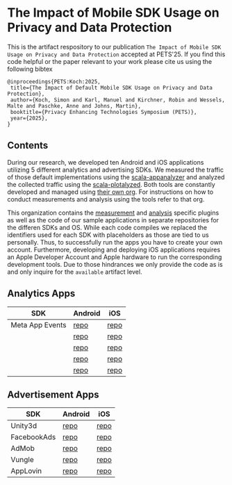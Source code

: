# The Impact of Mobile SDK Usage on Privacy and Data Protection

This is the artifact respository to our publication `The Impact of Mobile SDK Usage on Privacy and Data Protection` accepted at PETS'25.
If you find this code helpful or the paper relevant to your work please cite us using the following bibtex

```
@inproceedings{PETS:Koch:2025,
 title={The Impact of Default Mobile SDK Usage on Privacy and Data Protection},
 author={Koch, Simon and Karl, Manuel and Kirchner, Robin and Wessels, Malte and Paschke, Anne and Johns, Martin},
 booktitle={Privacy Enhancing Technologies Symposium (PETS)},
 year={2025},
}
```

## Contents

During our research, we developed ten Android and iOS applications utilizing 5 different analytics and advertising SDKs.
We measured the traffic of those default implementations using the [scala-appanalyzer]() and analyzed the collected traffic using the [scala-plotalyzed]().
Both tools are constantly developed and managed using [their own org]().
For instructions on how to conduct measurements and analysis using the tools refer to that org.

This organization contains the [measurement]() and [analysis]() specific plugins as well as the code of our sample applications in separate repositories for the differen SDKs and OS.
While each code compiles we replaced the identifiers used for each SDK with placeholders as those are tied to us personally.
Thus, to successfully run the apps you have to create your own account.
Furthermore, developing and deploying iOS applications requires an Apple Developer Account and Apple hardware to run the corresponding development tools.
Due to those hindrances we only provide the code as is and only inquire for the `available` artifact level.

## Analytics Apps

| SDK  | Android | iOS |
|------|---------|-----|
| Meta App Events  | [repo](https://github.com/Impact-of-Mobile-SDK-Usage-on-Privacy/MetaAppEvents-android)  | [repo](https://github.com/Impact-of-Mobile-SDK-Usage-on-Privacy/MetaAppEvents-ios)  |
|   | [repo]()  | [repo]()  |
|   | [repo]()  | [repo]()  |
|   | [repo]()  | [repo]()  |
|   | [repo]()  | [repo]()  |

## Advertisement Apps

| SDK  | Android | iOS |
|------|---------|-----|
| Unity3d  | [repo](https://github.com/Impact-of-Mobile-SDK-Usage-on-Privacy/Unity3DAds-android)  | [repo](https://github.com/Impact-of-Mobile-SDK-Usage-on-Privacy/Unity3DAds-ios)  |
| FacebookAds  | [repo](https://github.com/Impact-of-Mobile-SDK-Usage-on-Privacy/FacebookAds-android)  | [repo](https://github.com/Impact-of-Mobile-SDK-Usage-on-Privacy/FacebookAds-ios)  |
| AdMob  | [repo](https://github.com/Impact-of-Mobile-SDK-Usage-on-Privacy/AdMob-android)  | [repo](https://github.com/Impact-of-Mobile-SDK-Usage-on-Privacy/AdMob-ios)  |
| Vungle  | [repo](https://github.com/Impact-of-Mobile-SDK-Usage-on-Privacy/Vungle-android)  | [repo](https://github.com/Impact-of-Mobile-SDK-Usage-on-Privacy/Vungle-ios)  |
| AppLovin  | [repo](https://github.com/Impact-of-Mobile-SDK-Usage-on-Privacy/AppLovin-android)  | [repo](https://github.com/Impact-of-Mobile-SDK-Usage-on-Privacy/AppLovin-ios)  |
